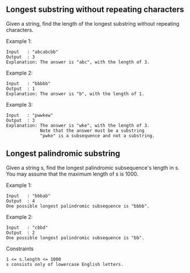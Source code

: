 ## Longest substring without repeating characters

Given a string, find the length of the longest substring without repeating characters.

Example 1:

```
Input   : "abcabcbb"
Output  : 3
Explanation: The answer is "abc", with the length of 3.
```

Example 2:

```
Input   : "bbbbb"
Output  : 1
Explanation: The answer is "b", with the length of 1.
```

Example 3:

```
Input   : "pwwkew"
Output  : 3
Explanation: The answer is "wke", with the length of 3.
             Note that the answer must be a substring
             "pwke" is a subsequence and not a substring.
```

## Longest palindromic substring

Given a string s, find the longest palindromic subsequence's length in s. You may assume that the maximum length of s is 1000.

Example 1:

```
Input   : "bbbab"
Output  : 4
One possible longest palindromic subsequence is "bbbb".
```

Example 2:

```
Input   : "cbbd"
Output  : 2
One possible longest palindromic subsequence is "bb".
```

Constraints

```
1 <= s.length <= 1000
s consists only of lowercase English letters.
```
